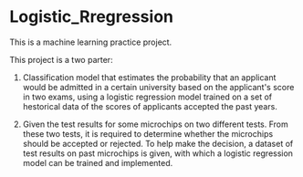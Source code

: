 # Logistic_Rregression
This is a machine learning practice project.

This project is a two parter:
1. Classification model that estimates the probability that an applicant would be admitted in a certain university based on the applicant's score in two exams, using a logistic regression model trained on a set of hestorical data of the scores of applicants accepted the past years.

2. Given the test results for some microchips on two different tests. From these two tests, it is required to determine whether the microchips should be accepted or rejected. To help make the decision, a dataset of test results on past microchips is given, with which a logistic regression model can be trained and implemented.

